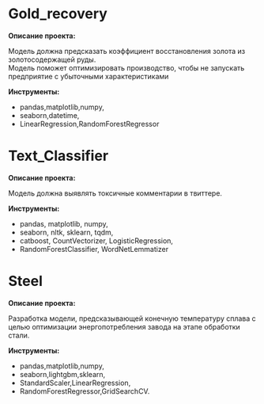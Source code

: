 # Gold_recovery

**Описание проекта:**

Модель должна предсказать коэффициент восстановления золота из золотосодержащей руды.  
Модель поможет оптимизировать производство, чтобы не запускать предприятие с убыточными характеристиками

**Инструменты:**  
- pandas,matplotlib,numpy,  
- seaborn,datetime,  
- LinearRegression,RandomForestRegressor 

# Text_Classifier

**Описание проекта:**  

Модель должна выявлять токсичные комментарии в твиттере.

**Инструменты:**   
- pandas, matplotlib, numpy,   
- seaborn, nltk, sklearn, tqdm,    
- catboost, CountVectorizer, LogisticRegression,   
- RandomForestClassifier, WordNetLemmatizer

# Steel

**Описание проекта:**  

Разработка модели, предсказывающей конечную температуру сплава с целью оптимизации энергопотребления завода на этапе обработки стали.

**Инструменты:**  
- pandas,matplotlib,numpy,   
- seaborn,lightgbm,sklearn,   
- StandardScaler,LinearRegression,   
- RandomForestRegressor,GridSearchCV.
